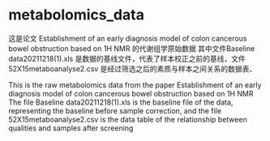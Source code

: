 # metabolomics_data

这是论文 Establishment of an early diagnosis model of colon cancerous bowel obstruction based on 1H NMR 的代谢组学原始数据
其中文件Baseline data20211218(1).xls 是数据的基线文件，代表了样本校正之前的基线，文件52X15metaboanalyse2.csv 是经过筛选之后的素质与样本之间关系的数据表、

This is the raw metabolomics data from the paper Establishment of an early diagnosis model of colon cancerous bowel obstruction based on 1H NMR
The file Baseline data20211218(1).xls is the baseline file of the data, representing the baseline before sample correction, and the file 52X15metaboanalyse2.csv is the data table of the relationship between qualities and samples after screening
